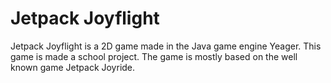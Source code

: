 # Jetpack Joyflight
 Jetpack Joyflight is a 2D game made in the Java game engine Yeager. This game is made a school project. The game is mostly based on the well known game Jetpack Joyride.
